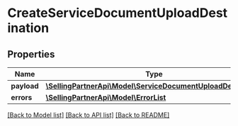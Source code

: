 # CreateServiceDocumentUploadDestination

## Properties
Name | Type | Description | Notes
------------ | ------------- | ------------- | -------------
**payload** | [**\SellingPartnerApi\Model\ServiceDocumentUploadDestination**](ServiceDocumentUploadDestination.md) |  | [optional] 
**errors** | [**\SellingPartnerApi\Model\ErrorList**](ErrorList.md) |  | [optional] 

[[Back to Model list]](../README.md#documentation-for-models) [[Back to API list]](../README.md#documentation-for-api-endpoints) [[Back to README]](../README.md)


